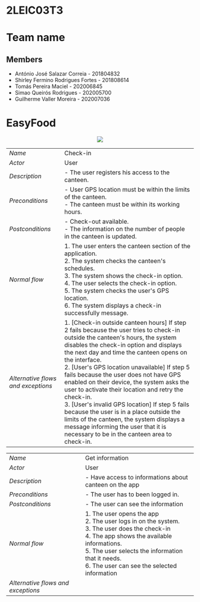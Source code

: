 # 2LEIC03T3

# Team name

## Members
- António José Salazar Correia - 201804832
- Shirley Fermino Rodrigues Fortes - 201808614
- Tomás Pereira Maciel - 202006845
- Simao Queirós Rodrigues - 202005700
- Guilherme Valler Moreira - 202007036


# EasyFood

 <p align="center" justify="center">
  <img src="https://github.com/LEIC-ES-2021-22/2LEIC03T3/blob/main/n.drawio.png"/>
</p>

|||
| --- | --- |
| *Name* | Check-in |
| *Actor* |  User | 
| *Description* | - The user registers his access to the canteen. |
| *Preconditions* | - User GPS location must be within the limits of the canteen. <br> - The canteen must be within its working hours. |
| *Postconditions* | - Check-out available. <br> - The information on the number of people in the canteen is updated. |
| *Normal flow* | 1. The user enters the canteen section of the application. <br> 2. The system checks the canteen's schedules. <br> 3. The system shows the check-in option. <br> 4. The user selects the check-in option. <br> 5. The system checks the user's GPS location. <br> 6. The system displays a check-in successfully message. |
| *Alternative flows and exceptions* | 1. [Check-in outside canteen hours] If step 2 fails because the user tries to check-in outside the canteen's hours, the system disables the check-in option and displays the next day and time the canteen opens on the interface. <br> 2. [User's GPS location unavailable] If step 5 fails because the user does not have GPS enabled on their device, the system asks the user to activate their location and retry the check-in. <br> 3. [User's invalid GPS location] If step 5 fails because the user is in a place outside the limits of the canteen, the system displays a message informing the user that it is necessary to be in the canteen area to check-in. |

|||
| --- | --- |
| *Name* | Get information |
| *Actor* |  User | 
| *Description* | - Have access to informations about canteen on the app |
| *Preconditions* | - The user has to been logged in. |
| *Postconditions* | - The user can see the information |
| *Normal flow* | 1.	The user opens the app <br> 2.	The user logs in on the system. <br> 3. The user does the check-in <br> 4.	The app shows the available informations. <br> 5.	The user selects the information that it needs. <br> 6.	The user can see the selected information |
| *Alternative flows and exceptions* |  |

